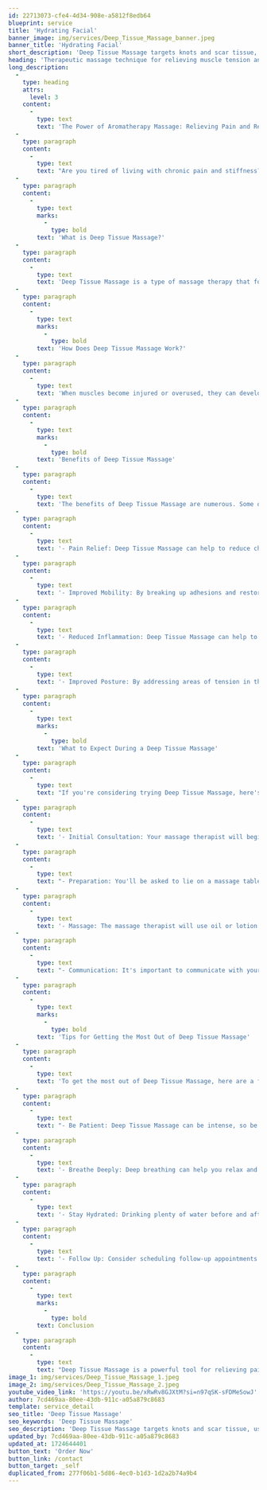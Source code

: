 ```yaml
---
id: 22713073-cfe4-4d34-908e-a5812f8edb64
blueprint: service
title: 'Hydrating Facial'
banner_image: img/services/Deep_Tissue_Massage_banner.jpeg
banner_title: 'Hydrating Facial'
short_description: 'Deep Tissue Massage targets knots and scar tissue, using slow strokes and deep pressure to ease pain, stiffness, and inflammation in muscles and connective tissue.'
heading: 'Therapeutic massage technique for relieving muscle tension and chronic pain.'
long_description:
  -
    type: heading
    attrs:
      level: 3
    content:
      -
        type: text
        text: 'The Power of Aromatherapy Massage: Relieving Pain and Restoring Balance'
  -
    type: paragraph
    content:
      -
        type: text
        text: "Are you tired of living with chronic pain and stiffness? Do you struggle to find relief from sore muscles and joints? Deep Tissue Massage may be the solution you've been searching for. This therapeutic technique targets the deeper layers of muscle and connective tissue, helping to break up knots and scar tissue that can cause pain and limit mobility."
  -
    type: paragraph
    content:
      -
        type: text
        marks:
          -
            type: bold
        text: 'What is Deep Tissue Massage?'
  -
    type: paragraph
    content:
      -
        type: text
        text: 'Deep Tissue Massage is a type of massage therapy that focuses on realigning deeper layers of muscles and connective tissue. It is designed to help relieve pain and stiffness in areas such as the neck, back, shoulders, and hips. Unlike other forms of massage, which may focus on relaxation and stress relief, Deep Tissue Massage is specifically tailored to address areas of tension and pain.'
  -
    type: paragraph
    content:
      -
        type: text
        marks:
          -
            type: bold
        text: 'How Does Deep Tissue Massage Work?'
  -
    type: paragraph
    content:
      -
        type: text
        text: 'When muscles become injured or overused, they can develop knots and scar tissue. These adhesions can cause pain, stiffness, and limited mobility. Deep Tissue Massage works by using slow, deliberate strokes and deep pressure to target these areas of tension. The massage therapist will use their fingers, knuckles, and elbows to apply pressure, helping to break up adhesions and restore normal muscle function.'
  -
    type: paragraph
    content:
      -
        type: text
        marks:
          -
            type: bold
        text: 'Benefits of Deep Tissue Massage'
  -
    type: paragraph
    content:
      -
        type: text
        text: 'The benefits of Deep Tissue Massage are numerous. Some of the most significant advantages include:'
  -
    type: paragraph
    content:
      -
        type: text
        text: '- Pain Relief: Deep Tissue Massage can help to reduce chronic pain and stiffness, making it an effective treatment for conditions such as arthritis, fibromyalgia, and lower back pain.'
  -
    type: paragraph
    content:
      -
        type: text
        text: '- Improved Mobility: By breaking up adhesions and restoring normal muscle function, Deep Tissue Massage can help to improve range of motion and reduce stiffness.'
  -
    type: paragraph
    content:
      -
        type: text
        text: '- Reduced Inflammation: Deep Tissue Massage can help to reduce inflammation, which can contribute to pain and discomfort.'
  -
    type: paragraph
    content:
      -
        type: text
        text: '- Improved Posture: By addressing areas of tension in the neck, back, and shoulders, Deep Tissue Massage can help to improve posture and reduce the risk of injury.'
  -
    type: paragraph
    content:
      -
        type: text
        marks:
          -
            type: bold
        text: 'What to Expect During a Deep Tissue Massage'
  -
    type: paragraph
    content:
      -
        type: text
        text: "If you're considering trying Deep Tissue Massage, here's what you can expect during a typical session:"
  -
    type: paragraph
    content:
      -
        type: text
        text: '- Initial Consultation: Your massage therapist will begin by asking you about your areas of pain and tension.'
  -
    type: paragraph
    content:
      -
        type: text
        text: "- Preparation: You'll be asked to lie on a massage table, either on your stomach or back, depending on the area being targeted."
  -
    type: paragraph
    content:
      -
        type: text
        text: '- Massage: The massage therapist will use oil or lotion to reduce friction, and will begin applying deep pressure to the targeted areas.'
  -
    type: paragraph
    content:
      -
        type: text
        text: "- Communication: It's important to communicate with your massage therapist during the session, letting them know if the pressure is too intense or if you're experiencing any discomfort."
  -
    type: paragraph
    content:
      -
        type: text
        marks:
          -
            type: bold
        text: 'Tips for Getting the Most Out of Deep Tissue Massage'
  -
    type: paragraph
    content:
      -
        type: text
        text: 'To get the most out of Deep Tissue Massage, here are a few tips to keep in mind:'
  -
    type: paragraph
    content:
      -
        type: text
        text: "- Be Patient: Deep Tissue Massage can be intense, so be patient and don't rush the process."
  -
    type: paragraph
    content:
      -
        type: text
        text: '- Breathe Deeply: Deep breathing can help you relax and get the most out of the massage.'
  -
    type: paragraph
    content:
      -
        type: text
        text: '- Stay Hydrated: Drinking plenty of water before and after the massage can help to flush out toxins and reduce muscle soreness.'
  -
    type: paragraph
    content:
      -
        type: text
        text: '- Follow Up: Consider scheduling follow-up appointments to maintain the benefits of Deep Tissue Massage.'
  -
    type: paragraph
    content:
      -
        type: text
        marks:
          -
            type: bold
        text: Conclusion
  -
    type: paragraph
    content:
      -
        type: text
        text: "Deep Tissue Massage is a powerful tool for relieving pain and restoring balance to the body. By targeting areas of tension and adhesions, this therapeutic technique can help to improve mobility, reduce inflammation, and promote overall well-being. Whether you're struggling with chronic pain or simply looking to maintain optimal health, Deep Tissue Massage is definitely worth considering. So why wait? Book your appointment today and start experiencing the benefits of Deep Tissue Massage for yourself."
image_1: img/services/Deep_Tissue_Massage_1.jpeg
image_2: img/services/Deep_Tissue_Massage_2.jpeg
youtube_video_link: 'https://youtu.be/xRwRv8GJXtM?si=n97qSK-sFDMeSowJ'
author: 7cd469aa-80ee-43db-911c-a05a879c8683
template: service_detail
seo_title: 'Deep Tissue Massage'
seo_keywords: 'Deep Tissue Massage'
seo_description: 'Deep Tissue Massage targets knots and scar tissue, using slow strokes and deep pressure to ease pain, stiffness, and inflammation in muscles and connective tissue.'
updated_by: 7cd469aa-80ee-43db-911c-a05a879c8683
updated_at: 1724644401
button_text: 'Order Now'
button_link: /contact
button_target: _self
duplicated_from: 277f06b1-5d86-4ec0-b1d3-1d2a2b74a9b4
---
```

